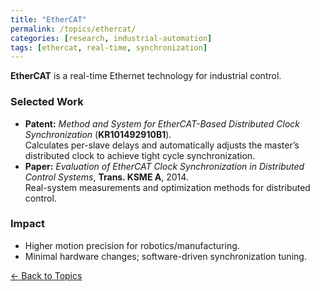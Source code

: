 ```yaml
---
title: "EtherCAT"
permalink: /topics/ethercat/
categories: [research, industrial-automation]
tags: [ethercat, real-time, synchronization]
---
```


**EtherCAT** is a real-time Ethernet technology for industrial control.

### Selected Work
- **Patent:** *Method and System for EtherCAT-Based Distributed Clock Synchronization* (**KR101492910B1**).  
  Calculates per-slave delays and automatically adjusts the master’s distributed clock to achieve tight cycle synchronization.
- **Paper:** *Evaluation of EtherCAT Clock Synchronization in Distributed Control Systems*, **Trans. KSME A**, 2014.  
  Real-system measurements and optimization methods for distributed control.

### Impact
- Higher motion precision for robotics/manufacturing.
- Minimal hardware changes; software-driven synchronization tuning.

[← Back to Topics](/topics/)
